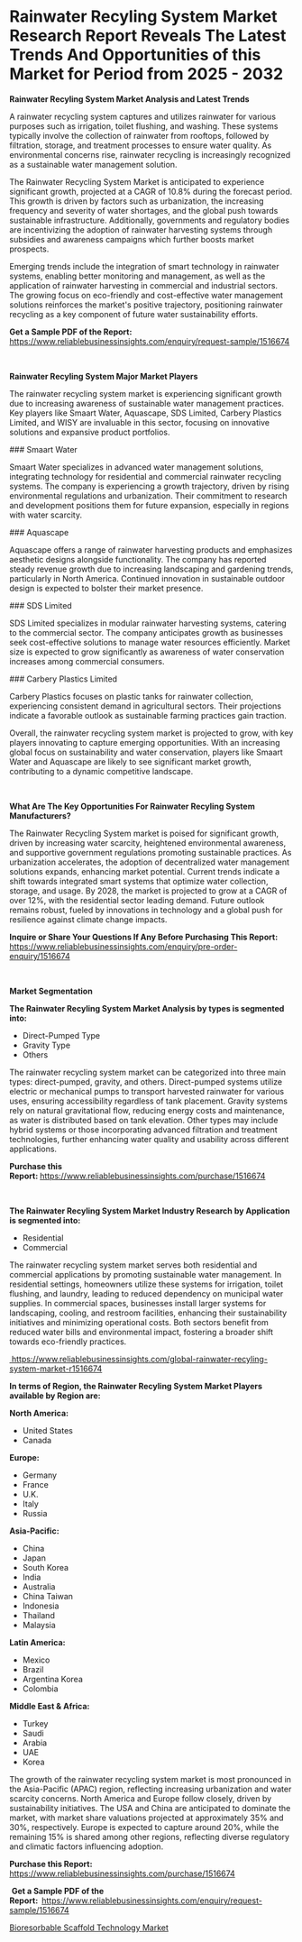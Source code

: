 <p><h1>Rainwater Recyling System Market Research Report Reveals The Latest Trends And Opportunities of this Market for Period from 2025 - 2032</h1></p><p><strong>Rainwater Recyling System Market Analysis and Latest Trends</strong></p>
<p><p>A rainwater recycling system captures and utilizes rainwater for various purposes such as irrigation, toilet flushing, and washing. These systems typically involve the collection of rainwater from rooftops, followed by filtration, storage, and treatment processes to ensure water quality. As environmental concerns rise, rainwater recycling is increasingly recognized as a sustainable water management solution.</p><p>The Rainwater Recycling System Market is anticipated to experience significant growth, projected at a CAGR of 10.8% during the forecast period. This growth is driven by factors such as urbanization, the increasing frequency and severity of water shortages, and the global push towards sustainable infrastructure. Additionally, governments and regulatory bodies are incentivizing the adoption of rainwater harvesting systems through subsidies and awareness campaigns which further boosts market prospects.</p><p>Emerging trends include the integration of smart technology in rainwater systems, enabling better monitoring and management, as well as the application of rainwater harvesting in commercial and industrial sectors. The growing focus on eco-friendly and cost-effective water management solutions reinforces the market's positive trajectory, positioning rainwater recycling as a key component of future water sustainability efforts.</p></p>
<p><strong>Get a Sample PDF of the Report:&nbsp;</strong> <a href="https://www.reliablebusinessinsights.com/enquiry/request-sample/1516674?utm_campaign=2811&utm_medium=2&utm_source=Github&utm_content=ia&utm_term=30032025&utm_id=rainwater-recyling-system">https://www.reliablebusinessinsights.com/enquiry/request-sample/1516674</a></p>
<p>&nbsp;</p>
<p><strong>Rainwater Recyling System Major Market Players</strong></p>
<p><p>The rainwater recycling system market is experiencing significant growth due to increasing awareness of sustainable water management practices. Key players like Smaart Water, Aquascape, SDS Limited, Carbery Plastics Limited, and WISY are invaluable in this sector, focusing on innovative solutions and expansive product portfolios.</p><p>### Smaart Water</p><p>Smaart Water specializes in advanced water management solutions, integrating technology for residential and commercial rainwater recycling systems. The company is experiencing a growth trajectory, driven by rising environmental regulations and urbanization. Their commitment to research and development positions them for future expansion, especially in regions with water scarcity.</p><p>### Aquascape</p><p>Aquascape offers a range of rainwater harvesting products and emphasizes aesthetic designs alongside functionality. The company has reported steady revenue growth due to increasing landscaping and gardening trends, particularly in North America. Continued innovation in sustainable outdoor design is expected to bolster their market presence.</p><p>### SDS Limited</p><p>SDS Limited specializes in modular rainwater harvesting systems, catering to the commercial sector. The company anticipates growth as businesses seek cost-effective solutions to manage water resources efficiently. Market size is expected to grow significantly as awareness of water conservation increases among commercial consumers.</p><p>### Carbery Plastics Limited</p><p>Carbery Plastics focuses on plastic tanks for rainwater collection, experiencing consistent demand in agricultural sectors. Their projections indicate a favorable outlook as sustainable farming practices gain traction.</p><p>Overall, the rainwater recycling system market is projected to grow, with key players innovating to capture emerging opportunities. With an increasing global focus on sustainability and water conservation, players like Smaart Water and Aquascape are likely to see significant market growth, contributing to a dynamic competitive landscape.</p></p>
<p>&nbsp;</p>
<p><strong>What Are The Key Opportunities For Rainwater Recyling System Manufacturers?</strong></p>
<p><p>The Rainwater Recycling System market is poised for significant growth, driven by increasing water scarcity, heightened environmental awareness, and supportive government regulations promoting sustainable practices. As urbanization accelerates, the adoption of decentralized water management solutions expands, enhancing market potential. Current trends indicate a shift towards integrated smart systems that optimize water collection, storage, and usage. By 2028, the market is projected to grow at a CAGR of over 12%, with the residential sector leading demand. Future outlook remains robust, fueled by innovations in technology and a global push for resilience against climate change impacts.</p></p>
<p><strong>Inquire or Share Your Questions If Any Before Purchasing This Report:</strong> <a href="https://www.reliablebusinessinsights.com/enquiry/pre-order-enquiry/1516674?utm_campaign=2811&utm_medium=2&utm_source=Github&utm_content=ia&utm_term=30032025&utm_id=rainwater-recyling-system">https://www.reliablebusinessinsights.com/enquiry/pre-order-enquiry/1516674</a></p>
<p>&nbsp;</p>
<p><strong>Market Segmentation</strong></p>
<p><strong>The Rainwater Recyling System Market Analysis by types is segmented into:</strong></p>
<p><ul><li>Direct-Pumped Type</li><li>Gravity Type</li><li>Others</li></ul></p>
<p><p>The rainwater recycling system market can be categorized into three main types: direct-pumped, gravity, and others. Direct-pumped systems utilize electric or mechanical pumps to transport harvested rainwater for various uses, ensuring accessibility regardless of tank placement. Gravity systems rely on natural gravitational flow, reducing energy costs and maintenance, as water is distributed based on tank elevation. Other types may include hybrid systems or those incorporating advanced filtration and treatment technologies, further enhancing water quality and usability across different applications.</p></p>
<p><strong>Purchase this Report:&nbsp;</strong><a href="https://www.reliablebusinessinsights.com/purchase/1516674?utm_campaign=2811&utm_medium=2&utm_source=Github&utm_content=ia&utm_term=30032025&utm_id=rainwater-recyling-system">https://www.reliablebusinessinsights.com/purchase/1516674</a></p>
<p>&nbsp;</p>
<p><strong>The Rainwater Recyling System Market Industry Research by Application is segmented into:</strong></p>
<p><ul><li>Residential</li><li>Commercial</li></ul></p>
<p><p>The rainwater recycling system market serves both residential and commercial applications by promoting sustainable water management. In residential settings, homeowners utilize these systems for irrigation, toilet flushing, and laundry, leading to reduced dependency on municipal water supplies. In commercial spaces, businesses install larger systems for landscaping, cooling, and restroom facilities, enhancing their sustainability initiatives and minimizing operational costs. Both sectors benefit from reduced water bills and environmental impact, fostering a broader shift towards eco-friendly practices.</p></p>
<p><a href="https://www.reliablebusinessinsights.com/global-rainwater-recyling-system-market-r1516674?utm_campaign=2811&utm_medium=2&utm_source=Github&utm_content=ia&utm_term=30032025&utm_id=rainwater-recyling-system">&nbsp;https://www.reliablebusinessinsights.com/global-rainwater-recyling-system-market-r1516674</a></p>
<p><strong>In terms of Region, the Rainwater Recyling System Market Players available by Region are:</strong></p>
<p>
    <p> <strong> North America: </strong>
        <ul>
            <li>United States</li>
            <li>Canada</li>
        </ul>
        </p> 
    <p> <strong> Europe: </strong>
        <ul>
            <li>Germany</li>
            <li>France</li>
            <li>U.K.</li>
            <li>Italy</li>
            <li>Russia</li>
        </ul>
        </p> 
    <p> <strong> Asia-Pacific: </strong>
        <ul>
            <li>China</li>
            <li>Japan</li>
            <li>South Korea</li>
            <li>India</li>
            <li>Australia</li>
            <li>China Taiwan</li>
            <li>Indonesia</li>
            <li>Thailand</li>
            <li>Malaysia</li>
        </ul>
        </p> 
    <p> <strong> Latin America: </strong>
        <ul>
            <li>Mexico</li>
            <li>Brazil</li>
            <li>Argentina Korea</li>
            <li>Colombia</li>
        </ul>
        </p> 
    <p> <strong> Middle East & Africa: </strong>
        <ul>
            <li>Turkey</li>
            <li>Saudi</li>
            <li>Arabia</li>
            <li>UAE</li>
            <li>Korea</li>
        </ul>
    </p>
    </p>
<p><p>The growth of the rainwater recycling system market is most pronounced in the Asia-Pacific (APAC) region, reflecting increasing urbanization and water scarcity concerns. North America and Europe follow closely, driven by sustainability initiatives. The USA and China are anticipated to dominate the market, with market share valuations projected at approximately 35% and 30%, respectively. Europe is expected to capture around 20%, while the remaining 15% is shared among other regions, reflecting diverse regulatory and climatic factors influencing adoption.</p></p>
<p><strong>Purchase this Report: </strong><a href="https://www.reliablebusinessinsights.com/purchase/1516674?utm_campaign=2811&utm_medium=2&utm_source=Github&utm_content=ia&utm_term=30032025&utm_id=rainwater-recyling-system">https://www.reliablebusinessinsights.com/purchase/1516674</a></p>
<p>&nbsp;<strong>Get a Sample PDF of the Report:&nbsp;&nbsp;</strong><a href="https://www.reliablebusinessinsights.com/enquiry/request-sample/1516674?utm_campaign=2811&utm_medium=2&utm_source=Github&utm_content=ia&utm_term=30032025&utm_id=rainwater-recyling-system">https://www.reliablebusinessinsights.com/enquiry/request-sample/1516674</a></p>
<p><strong></strong></p>
<p><p><a href="https://github.com/tumacaakesha78/Market-Research-Report-List-1/blob/main/bioresorbable-scaffold-technology-market.md?utm_campaign=2811&utm_medium=2&utm_source=Github&utm_content=ia&utm_term=30032025&utm_id=rainwater-recyling-system">Bioresorbable Scaffold Technology Market</a></p></p>